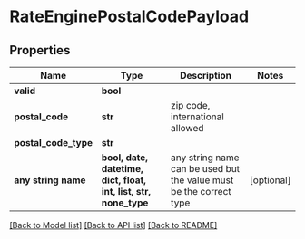 # RateEnginePostalCodePayload


## Properties
Name | Type | Description | Notes
------------ | ------------- | ------------- | -------------
**valid** | **bool** |  | 
**postal_code** | **str** | zip code, international allowed | 
**postal_code_type** | **str** |  | 
**any string name** | **bool, date, datetime, dict, float, int, list, str, none_type** | any string name can be used but the value must be the correct type | [optional]

[[Back to Model list]](../README.md#documentation-for-models) [[Back to API list]](../README.md#documentation-for-api-endpoints) [[Back to README]](../README.md)


